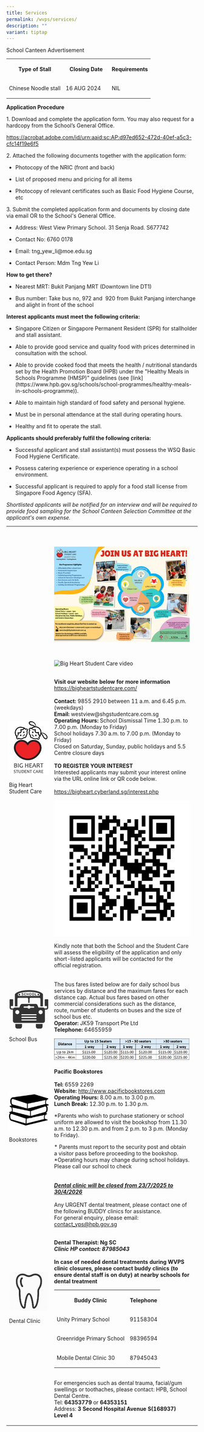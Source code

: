 ```yaml
---
title: Services
permalink: /wvps/services/
description: ""
variant: tiptap
---
```

<p>School Canteen Advertisement</p>
<table style="minWidth: 75px">
<colgroup>
<col>
<col>
<col>
</colgroup>
<tbody>
<tr>
<th rowspan="1" colspan="1">
<p>Type of Stall</p>
</th>
<th rowspan="1" colspan="1">
<p>Closing Date</p>
</th>
<th rowspan="1" colspan="1">
<p>Requirements</p>
</th>
</tr>
<tr>
<td rowspan="1" colspan="1">
<p>Chinese Noodle stall</p>
</td>
<td rowspan="1" colspan="1">
<p>16 AUG 2024&nbsp;&nbsp;&nbsp;&nbsp;</p>
</td>
<td rowspan="1" colspan="1">
<p>NIL</p>
</td>
</tr>
</tbody>
</table>
<p><strong>Application Procedure</strong>
</p>
<p>1. Download and complete the application form. You may also request for
a hardcopy from the School’s General Office.</p>
<p><a href="https://acrobat.adobe.com/id/urn:aaid:sc:AP:d97ed652-472d-40ef-a5c3-cfc14f19e6f5" rel="noopener noreferrer nofollow" target="_blank">https://acrobat.adobe.com/id/urn:aaid:sc:AP:d97ed652-472d-40ef-a5c3-cfc14f19e6f5</a>
</p>
<p>2. Attached the following documents together with the application form:</p>
<ul data-tight="true" class="tight">
<li>
<p>Photocopy of the NRIC (front and back)</p>
</li>
<li>
<p>List of proposed menu and pricing for all items</p>
</li>
<li>
<p>Photocopy of relevant certificates such as Basic Food Hygiene Course,
etc</p>
</li>
</ul>
<p>3. Submit the completed application form and documents by closing date
via email OR to the School's General Office.</p>
<ul data-tight="true" class="tight">
<li>
<p>Address: West View Primary School. 31 Senja Road. S677742</p>
</li>
<li>
<p>Contact No: 6760 0178</p>
</li>
<li>
<p>Email: <a rel="noopener noreferrer nofollow" target="_blank">tng_yew_li@moe.edu.sg</a>
</p>
</li>
<li>
<p>Contact Person: Mdm Tng Yew Li</p>
</li>
</ul>
<p><strong>How to get there?</strong>
</p>
<ul data-tight="true" class="tight">
<li>
<p>Nearest MRT: Bukit Panjang MRT (Downtown line DT1)</p>
</li>
<li>
<p>Bus number: Take bus no, 972 and&nbsp; 920 from Bukit Panjang interchange
and alight in front of the school</p>
</li>
</ul>
<p><strong>Interest applicants must meet the following criteria:</strong>
</p>
<ul data-tight="true" class="tight">
<li>
<p>Singapore Citizen or Singapore Permanent Resident (SPR) for stallholder
and stall assistant.</p>
</li>
<li>
<p>Able to provide good service and quality food with prices determined in
consultation with the school.</p>
</li>
<li>
<p>Able to provide cooked food that meets the health / nutritional standards
set by the Health Promotion Board (HPB) under the "Healthy Meals in Schools
Programme (HMSP)" guidelines (see [link](<a rel="noopener noreferrer nofollow" target="_blank">https://www.hpb.gov.sg/schools/school-programmes/healthy-meals-in-schools-programme</a>)).</p>
</li>
<li>
<p>Able to maintain high standard of food safety and personal hygiene.</p>
</li>
<li>
<p>Must be in personal attendance at the stall during operating hours.</p>
</li>
<li>
<p>Healthy and fit to operate the stall.</p>
</li>
</ul>
<p><strong>Applicants should preferably fulfil the following criteria:</strong>
</p>
<ul data-tight="true" class="tight">
<li>
<p>Successful applicant and stall assistant(s) must possess the WSQ Basic
Food Hygiene Certificate.</p>
</li>
<li>
<p>Possess catering experience or experience operating in a school environment.</p>
</li>
<li>
<p>Successful applicant is required to apply for a food stall license from
Singapore Food Agency (SFA).</p>
</li>
</ul>
<p><em>Shortlisted applicants will be notified for an interview and will be required to provide food sampling for the School Canteen Selection Committee at the applicant's own expense.</em>
</p>
<table style="minWidth: 75px">
<colgroup>
<col>
<col>
<col>
</colgroup>
<tbody>
<tr>
<th rowspan="1" colspan="1">
<p>&nbsp;</p>
</th>
<th rowspan="1" colspan="1">
<p>&nbsp;</p>
</th>
<th rowspan="1" colspan="1">
<p></p>
</th>
</tr>
<tr>
<td rowspan="1" colspan="1">
<div class="isomer-image-wrapper">
<img style="width: 100%" height="auto" width="100%" alt="Big heart student care logo" src="/images/logo.jpeg">
</div>
<p>Big Heart Student Care</p>
</td>
<td rowspan="1" colspan="1">
<div class="isomer-image-wrapper">
<img style="width: 100%" height="auto" width="100%" alt="Information of Big Heart Student Care centre" src="/images/West%20View%20SCC%20Info.png">
</div>
<p>
<br>
</p>
<div class="isomer-image-wrapper">
<img style="width: 100%" height="auto" width="100%" alt="Big Heart Student Care video" src="https://img.youtube.com/vi/Do4hSWR8s4o/0.jpg">
</div>
<p>
<br><strong>Visit our website below for more information</strong>
<br><a href="https://bigheartstudentcare.com/" rel="noopener noreferrer nofollow" target="_blank">https://bigheartstudentcare.com/</a>
<br>
<br><strong>Contact:</strong> 9855 2910 between 11 a.m. and 6.45 p.m. (weekdays)
<br><strong>Email:</strong> westview@shgstudentcare.com.sg
<br><strong>Operating Hours:</strong> School Dismissal Time 1.30 p.m. to 7.00
p.m. (Monday to Friday)
<br>School holidays 7.30 a.m. to 7.00 p.m. (Monday to Friday)
<br>Closed on Saturday, Sunday, public holidays and 5.5 Centre closure days
<br>
<br><strong>TO REGISTER YOUR INTEREST</strong>
<br>Interested applicants may submit your interest online via the URL online
link or QR code below.
<br>
<br><a href="https://bigheart.cyberland.sg/interest.php" rel="noopener noreferrer nofollow" target="_blank">https://bigheart.cyberland.sg/interest.php</a>
<br>
</p>
<div class="isomer-image-wrapper">
<img style="width: 100%" height="auto" width="100%" alt="" src="/images/Services/registration%20qr%20code.png">
</div>
<p>Kindly note that both the School and the Student Care will assess the
eligibility of the application and only short-listed applicants will be
contacted for the official registration.</p>
</td>
<td rowspan="1" colspan="1">
<p></p>
</td>
</tr>
<tr>
<td rowspan="1" colspan="1">
<div class="isomer-image-wrapper">
<img style="width: 100%" height="auto" width="100%" alt="Icon of a school bus" src="/images/bus.png">
</div>
<p>School Bus</p>
</td>
<td rowspan="1" colspan="1">
<p>The bus fares listed below are for daily school bus services by distance
and the maximum fares for each distance cap. Actual bus fares based on
other commercial considerations such as the distance, route, number of
students on buses and the size of school bus etc.
<br><strong>Operator:</strong> JK59 Transport Pte Ltd
<br><strong>Telephone:</strong> 64655959
<br>
</p>
<div class="isomer-image-wrapper">
<img style="width: 100%" height="auto" width="100%" alt="A table showing the fares for the school bus" src="/images/Services/school%20bus%20fares.png">
</div>
</td>
<td rowspan="1" colspan="1">
<p></p>
</td>
</tr>
<tr>
<td rowspan="1" colspan="1">
<div class="isomer-image-wrapper">
<img style="width: 100%" height="auto" width="100%" alt="An icon showing a stack of 3 books, indicating a book shop" src="/images/bookshop.png">
</div>
<p>Bookstores</p>
</td>
<td rowspan="1" colspan="1">
<p><strong>Pacific Bookstores</strong>
<br>
<br><strong>Tel:</strong> 6559 2269
<br><strong>Website:</strong>  <a href="http://www.pacificbookstores.com" rel="noopener noreferrer nofollow" target="_blank">http://www.pacificbookstores.com</a>
<br><strong>Operating Hours:</strong> 8.00 a.m. to 3.00 p.m.
<br><strong>Lunch Break:</strong> 12.30 p.m. to 1.30 p.m.</p>
<p>*Parents who wish to purchase stationery or school uniform are allowed
to visit the bookshop from 11.30 a.m. to 12.30 p.m. and from 2 p.m. to
3 p.m. (Monday to Friday).</p>
<p>* Parents must report to the security post and obtain a visitor pass before
proceeding to the bookshop.
<br>*Operating hours may change during school holidays. Please call our school
to check</p>
</td>
<td rowspan="1" colspan="1">
<p></p>
</td>
</tr>
<tr>
<td rowspan="1" colspan="1">
<div class="isomer-image-wrapper">
<img style="width: 100%" height="auto" width="100%" alt="An icon of a tooth, indicating dental clinic" src="/images/dental.jpeg">
</div>
<p>Dental Clinic</p>
</td>
<td rowspan="1" colspan="1">
<p><strong><em><u>Dental clinic will be closed from 23/7/2025 to 30/4/2026</u></em></strong>
<br>
<br>Any URGENT dental treatment, please contact one of the following BUDDY
clinics for assistance.
<br>For general enquiry, please email: <a href="mailto:contact_yps@hpb.gov.sg" rel="noopener noreferrer nofollow" target="_blank">contact_yps@hpb.gov.sg</a>
</p>
<p>
<br><strong>Dental Therapist: Ng SC</strong>
<br><strong><em>Clinic HP contact: 87985043</em></strong>
<br>
<br><strong>In case of needed dental treatments during WVPS clinic closures, please contact buddy clinics (to ensure dental staff is on duty) at nearby schools for dental treatment</strong>
<br>
</p>
<table style="minWidth: 50px">
<colgroup>
<col>
<col>
</colgroup>
<tbody>
<tr>
<th rowspan="1" colspan="1">
<p>Buddy Clinic</p>
</th>
<th rowspan="1" colspan="1">
<p>Telephone</p>
</th>
</tr>
<tr>
<td rowspan="1" colspan="1">
<p>Unity Primary School</p>
</td>
<td rowspan="1" colspan="1">
<p>91158304</p>
</td>
</tr>
<tr>
<td rowspan="1" colspan="1">
<p>Greenridge Primary School</p>
</td>
<td rowspan="1" colspan="1">
<p>98396594</p>
</td>
</tr>
<tr>
<td rowspan="1" colspan="1">
<p>Mobile Dental Clinic 30</p>
</td>
<td rowspan="1" colspan="1">
<p>87945043</p>
</td>
</tr>
</tbody>
</table>
<p>
<br>For emergencies such as dental trauma, facial/gum swellings or toothaches,
please contact: HPB, School Dental Centre.
<br>Tel: <strong>64353779</strong> or <strong>64353151</strong>
<br>Address: <strong>3 Second Hospital Avenue S(168937) Level 4</strong>
<br>
</p>
</td>
<td rowspan="1" colspan="1">
<p></p>
</td>
</tr>
</tbody>
</table>
<p></p>